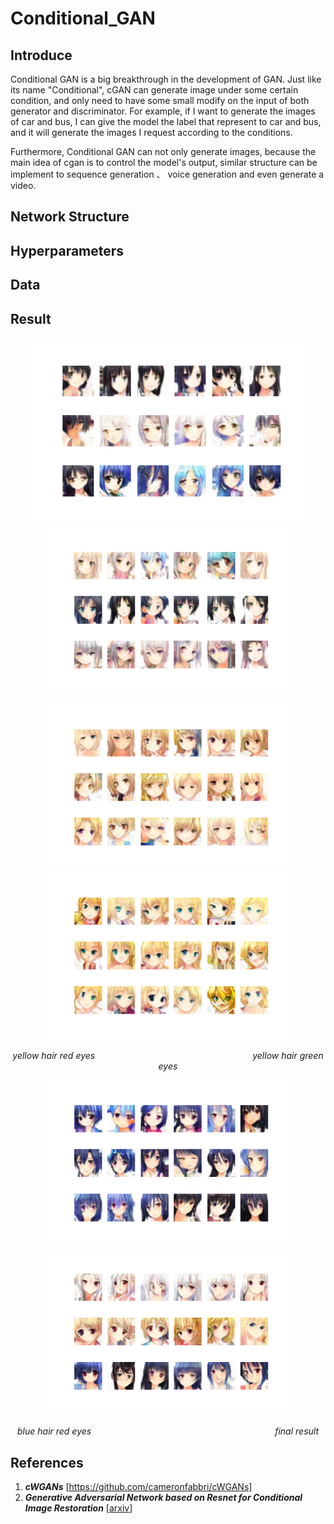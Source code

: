 # Conditional_GAN

## Introduce
Conditional GAN is a big breakthrough in the development of GAN. Just like its name "Conditional", cGAN can generate image under some certain condition, and only need to have some small modify on the input of both generator and discriminator.  For example, if I want to generate the images of car and bus, I can give the model the label that represent to car and bus, and it  will generate the images I request according to the conditions.

Furthermore, Conditional GAN can not only generate images, because the main idea of cgan is to control the model's output, similar structure can be implement to sequence generation 、 voice generation and even generate a video.
## Network Structure


## Hyperparameters

## Data 

## Result

<p align="center"><img width="450px" src="https://github.com/Yukino1010/Conditional_GAN/blob/master/outputs/final2.png">
<img width="400px" src="https://github.com/Yukino1010/Conditional_GAN/blob/master/outputs/final3.png" /></p>

<p align="center">
<img width="400px" src="https://github.com/Yukino1010/Conditional_GAN/blob/master/outputs/final6.png?raw=true" >
<img width="400px" src="https://github.com/Yukino1010/Conditional_GAN/blob/master/outputs/final7.png?raw=true">
</p>

<p align="center">
<i>yellow hair red eyes</i>&emsp;&emsp;&emsp;&emsp;&emsp;&emsp;&emsp;&emsp;&emsp;&emsp;&emsp;&emsp;&emsp;&emsp;&emsp;&emsp;&emsp;&emsp;<i>yellow hair green eyes</i>
</p>

<p align="center">
<img width="400px" src="https://github.com/Yukino1010/Conditional_GAN/blob/master/outputs/final8.png?raw=true" >
<img width="400px" src="https://github.com/Yukino1010/Conditional_GAN/blob/master/outputs/final9.png?raw=true">
</p>

<p align="center">
<i>blue hair red eyes</i>&emsp;&emsp;&emsp;&emsp;&emsp;&emsp;&emsp;&emsp;&emsp;&emsp;&emsp;&emsp;&emsp;&emsp;&emsp;&emsp;&emsp;&emsp;&emsp;&emsp;&emsp;<i>final result</i>
</p>


## References

1. ***cWGANs*** [https://github.com/cameronfabbri/cWGANs]
2. ***Generative Adversarial Network based on Resnet for Conditional Image Restoration*** [[arxiv](https://arxiv.org/abs/1707.04881)]
